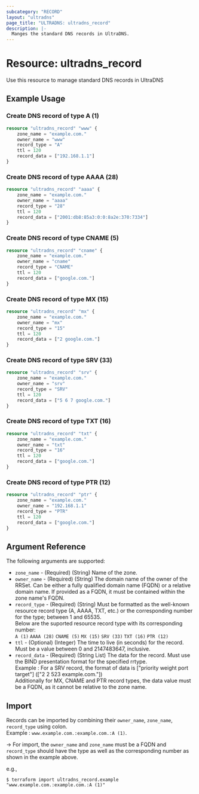 ```yaml
---
subcategory: "RECORD"
layout: "ultradns"
page_title: "ULTRADNS: ultradns_record"
description: |-
  Manges the standard DNS records in UltraDNS.
---
```


# Resource: ultradns_record

Use this resource to manage standard DNS records in UltraDNS

## Example Usage

### Create DNS record of type A (1)

```terraform
resource "ultradns_record" "www" {
    zone_name = "example.com."
    owner_name = "www"
    record_type = "A"
    ttl = 120
    record_data = ["192.168.1.1"]
}
```

### Create DNS record of type AAAA (28)

```terraform
resource "ultradns_record" "aaaa" {
    zone_name = "example.com."
    owner_name = "aaaa"
    record_type = "28"
    ttl = 120
    record_data = ["2001:db8:85a3:0:0:8a2e:370:7334"]
}
```

### Create DNS record of type CNAME (5)

```terraform
resource "ultradns_record" "cname" {
    zone_name = "example.com."
    owner_name = "cname"
    record_type = "CNAME"
    ttl = 120
    record_data = ["google.com."]
}
```

### Create DNS record of type MX (15)

```terraform
resource "ultradns_record" "mx" {
    zone_name = "example.com."
    owner_name = "mx"
    record_type = "15"
    ttl = 120
    record_data = ["2 google.com."]
}
```

### Create DNS record of type SRV (33)

```terraform
resource "ultradns_record" "srv" {
    zone_name = "example.com."
    owner_name = "srv"
    record_type = "SRV"
    ttl = 120
    record_data = ["5 6 7 google.com."]
}
```

### Create DNS record of type TXT (16)

```terraform
resource "ultradns_record" "txt" {
    zone_name = "example.com."
    owner_name = "txt"
    record_type = "16"
    ttl = 120
    record_data = ["google.com."]
}
```

### Create DNS record of type PTR (12)

```terraform
resource "ultradns_record" "ptr" {
    zone_name = "example.com."
    owner_name = "192.168.1.1"
    record_type = "PTR"
    ttl = 120
    record_data = ["google.com."]
}
```

## Argument Reference

The following arguments are supported:

* `zone_name` - (Required) (String) Name of the zone.
* `owner_name` - (Required) (String) The domain name of the owner of the RRSet. Can be either a fully qualified domain name (FQDN) or a relative domain name. If provided as a FQDN, it must be contained within the zone name's FQDN.
* `record_type` - (Required) (String) Must be formatted as the well-known resource record type (A, AAAA, TXT, etc.) or the corresponding number for the type; between 1 and 65535.<br/>
Below are the suported resource record type with its corresponding number:<br/>
`A (1)`
`AAAA (28)`
`CNAME (5)`
`MX (15)`
`SRV (33)`
`TXT (16)`
`PTR (12)`
* `ttl` - (Optional) (Integer) The time to live (in seconds) for the record. Must be a value between 0 and 2147483647, inclusive.
* `record_data` - (Required) (String List) The data for the record. Must use the BIND presentation format for the specified rrtype.<br/>
Example : For a SRV record, the format of data is ["priority weight port target"] (["2 2 523 example.com."])<br/>
Additionally for MX, CNAME and PTR record types, the data value must be a FQDN, as it cannot be relative to the zone name.<br/>

## Import

Records can be imported by combining their `owner_name`, `zone_name`, `record_type` using colon.<br/>
Example : `www.example.com.:example.com.:A (1)`.


-> For import, the `owner_name` and `zone_name` must be a FQDN and `record_type` should have the type as well as the corresponding number as shown in the example above.

e.g.,
```
$ terraform import ultradns_record.example "www.example.com.:example.com.:A (1)" 
```